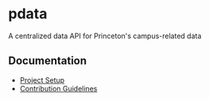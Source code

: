# pdata
A centralized data API for Princeton's campus-related data

## Documentation
- [Project Setup](docs/SETUP.rst)
- [Contribution Guidelines](docs/CONTRIBUTING.rst)
